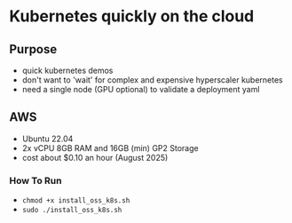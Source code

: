 # Kubernetes quickly on the cloud

## Purpose
- quick kubernetes demos 
- don't want to 'wait' for complex and expensive hyperscaler kubernetes
- need a single node (GPU optional) to validate a deployment yaml

## AWS
- Ubuntu 22.04
- 2x vCPU 8GB RAM and 16GB (min) GP2 Storage
- cost about $0.10 an hour (August 2025)


### How To Run

- `chmod +x install_oss_k8s.sh`
- `sudo ./install_oss_k8s.sh`
